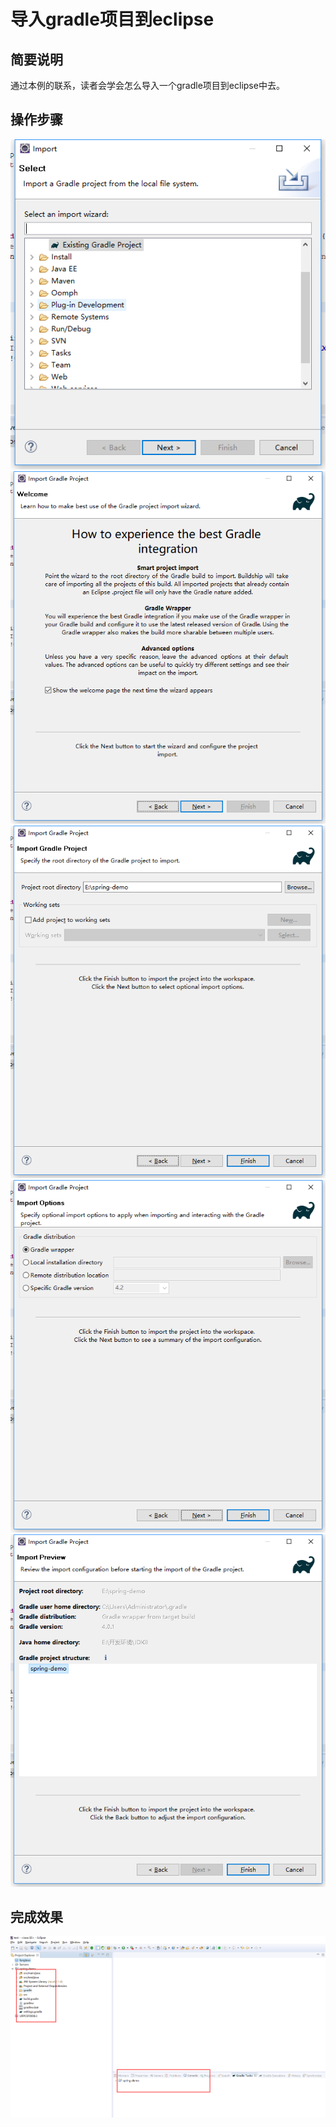 # 导入gradle项目到eclipse

## 简要说明

通过本例的联系，读者会学会怎么导入一个gradle项目到eclipse中去。


## 操作步骤

![](assets/2017-09-25-19-09-17.png)  
![](assets/2017-09-25-19-09-35.png)  
![](assets/2017-09-25-19-10-00.png)  
![](assets/2017-09-25-19-10-09.png)  
![](assets/2017-09-25-19-10-28.png)


## 完成效果

![](assets/2017-09-25-19-14-09.png)